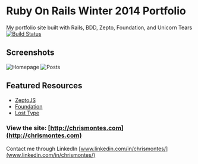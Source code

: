# Ruby On Rails Winter 2014 Portfolio

My portfolio site built with Rails, BDD, Zepto, Foundation, and Unicorn Tears
[![Build Status](https://travis-ci.org/mandelbro/ROR2014-portfolio.png?branch=master)](https://travis-ci.org/mandelbro/ROR2014-portfolio)

## Screenshots
![Homepage](https://dl.dropboxusercontent.com/u/8202470/Screenshot%202014-01-27%2023.55.13.png "Hi, I'm Chris")
![Posts](https://dl.dropboxusercontent.com/u/8202470/Screenshot%202014-01-27%2023.57.00.png "Some Posts")

## Featured Resources
* [ZeptoJS](http://zeptojs.com/)
* [Foundation](http://foundation.zurb.com/)
* [Lost Type](http://losttype.com/)

### View the site: [http://chrismontes.com](http://chrismontes.com)

Contact me through LinkedIn [www.linkedin.com/in/chrismontes/](www.linkedin.com/in/chrismontes/)
